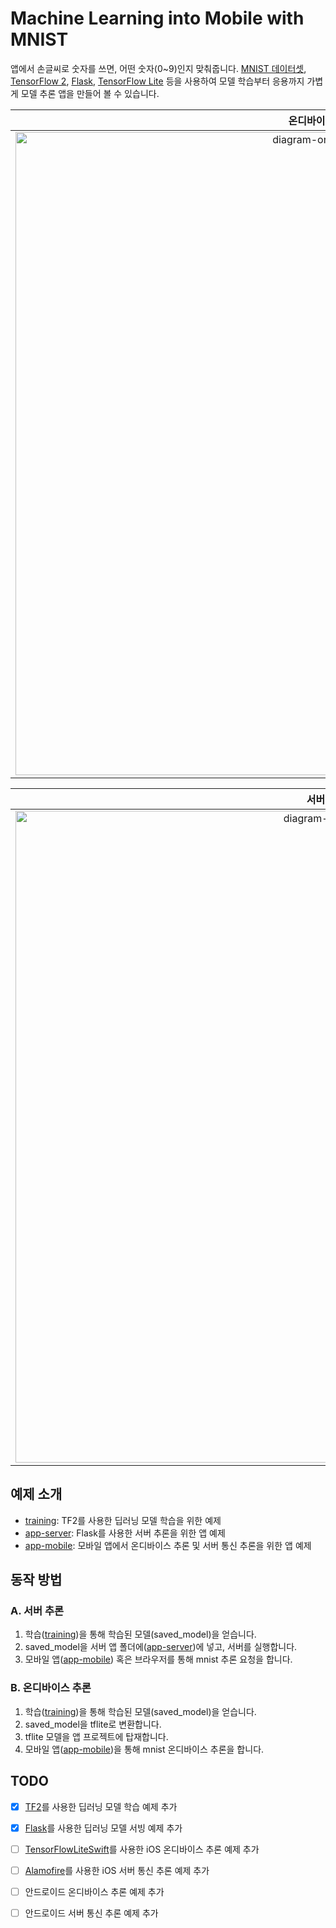 # Machine Learning into Mobile with MNIST

앱에서 손글씨로 숫자를 쓰면, 어떤 숫자(0~9)인지 맞춰줍니다. [MNIST 데이터셋](http://yann.lecun.com/exdb/mnist/), [TensorFlow 2](https://www.tensorflow.org), [Flask](https://flask.palletsprojects.com), [TensorFlow Lite](https://www.tensorflow.org/lite) 등을 사용하여 모델 학습부터 응용까지 가볍게 모델 추론 앱을 만들어 볼 수 있습니다.

|                    온디바이스 추론 플로우                    |
| :----------------------------------------------------------: |
| <img width="1029" alt="diagram-ondevice-inference" src="https://user-images.githubusercontent.com/37643248/87227935-ede85500-c3d8-11ea-849c-bfb57595d0c7.png"> |

|                       서버 추론 플로우                       |
| :----------------------------------------------------------: |
| <img width="1043" alt="diagram-server-inference" src="https://user-images.githubusercontent.com/37643248/87227936-f04aaf00-c3d8-11ea-987c-6dfaf7caf2a8.png"> |

## 예제 소개

- [training](training): TF2를 사용한 딥러닝 모델 학습을 위한 예제
- [app-server](app-server): Flask를 사용한 서버 추론을 위한 앱 예제
- [app-mobile](app-mobile): 모바일 앱에서 온디바이스 추론 및 서버 통신 추론을 위한 앱 예제

## 동작 방법

### A. 서버 추론

1. 학습([training](training))을 통해 학습된 모델(saved_model)을 얻습니다.
2. saved_model을 서버 앱 폴더에([app-server](app-server))에 넣고, 서버를 실행합니다.
3. 모바일 앱([app-mobile](app-mobile)) 혹은 브라우저를 통해 mnist 추론 요청을 합니다.

### B. 온디바이스 추론

1. 학습([training](training))을 통해 학습된 모델(saved_model)을 얻습니다.
2. saved_model을 tflite로 변환합니다.
3. tflite 모델을 앱 프로젝트에 탑재합니다.
4. 모바일 앱([app-mobile](app-mobile))을 통해 mnist 온디바이스 추론을 합니다.

## TODO

- [x] [TF2](https://www.tensorflow.org)를 사용한 딥러닝 모델 학습 예제 추가
- [x] [Flask](https://flask.palletsprojects.com)를 사용한 딥러닝 모델 서빙 예제 추가
- [ ] [TensorFlowLiteSwift](https://www.tensorflow.org/lite/guide/ios)를 사용한 iOS 온디바이스 추론 예제 추가
- [ ] [Alamofire](https://github.com/Alamofire/Alamofire)를 사용한 iOS 서버 통신 추론 예제 추가
- [ ] 안드로이드 온디바이스 추론 예제 추가
- [ ] 안드로이드 서버 통신 추론 예제 추가

